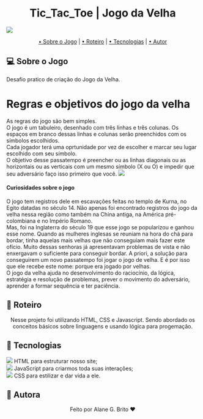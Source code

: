 <h1 align="center">Tic_Tac_Toe | Jogo da Velha</h1>
<img src="../img/200px-Tic_Tac_Toe.png" align="center">

<p align="center">
 <a href="#computer-sobre">• Sobre o Jogo</a> | 
 <a href="#memo-roteiro">• Roteiro</a> | 
 <a href="#hammer-tecnologias">• Tecnologias</a> | 
 <a href="#boy-autor">• Autor</a> 
</p>

## :computer: **Sobre o Jogo**

Desafio pratico de criação do Jogo da Velha.<br>

<h1>Regras e objetivos do jogo da velha</h1>
As regras do jogo são bem simples.<br>
O jogo é um tabuleiro, desenhado com três linhas e três colunas. Os espaços em branco dessas linhas e colunas serão preenchidos com os símbolos escolhidos.<br>
Cada jogador terá uma oprtunidade por vez de escolher e marcar seu lugar escolhido com seu símbolo.<br>
O objetivo desse passatempo é preencher ou as linhas diagonais ou as horizontais ou as verticais com um mesmo símbolo (X ou O) e impedir que seu adversário faço isso primeiro que você.

<img src="https://static.thenounproject.com/png/301761-200.png"> 
<h4>Curiosidades sobre o jogo</h4>

O jogo tem registros dele em escavações feitas no templo de Kurna, no Egito datadas no século 14. Não apenas foi encontrado registros do jogo da velha nessa região como também na China antiga, na América pré-colombiana e no Império Romano.<br>
Mas, foi na Inglaterra do século 19 que esse jogo se popularizou e ganhou esse nome. Quando as mulheres inglesas se reuniam na hora do chá para bordar, tinha aquelas mais velhas que não conseguiam mais fazer este ofício. Muito dessas senhoras já apresentavam problemas de vista e não enxergavam o suficiente para conseguir bordar. A priori, a solução para conseguirem um novo passatempo foi jogar o jogo de velha. E é por isso que ele recebe este nome: porque era jogado por velhas.<br>
O jogo da velha ajuda no desenvolvimento do raciocínio, da lógica, estratégia e resolução de problemas, prever o movimento do adversário, aprender a formar sequência e ter paciência. 

## :memo: **Roteiro**

<div align="center">
Nesse projeto foi utilizando HTML, CSS e Javascript. Sendo abordado os conceitos básicos sobre linguagens e usando lógica para progemação.
</div>

## :hammer: **Tecnologias**

<img src="https://img.icons8.com/color/24/000000/in-progress--v1.png"/> HTML para estruturar nosso site; <br>
<img src="https://img.icons8.com/color/24/000000/in-progress--v1.png"/> JavaScript para criarmos toda suas interações;<br>
<img src="https://img.icons8.com/color/24/000000/in-progress--v1.png"/> CSS para estilizar e dar vida a ele.<br>


## :girl: **Autora**

<div align="center">
Feito por Alane G. Brito ❤️
</div>